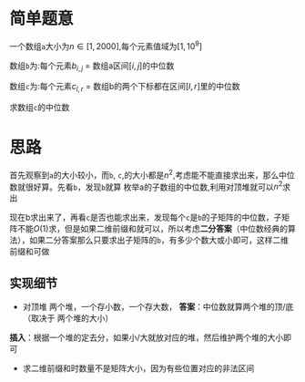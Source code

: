 # 简单题意
一个数组`a`大小为$n\in[1, 2000]$,每个元素值域为$[1, 10^9]$

数组`b`为:每个元素$b_{i, j}$ = 数组a区间$[i, j]$的中位数

数组`c`为:每个元素$c_{l, r}$ = 数组b的两个下标都在区间$[l, r]$里的中位数

求数组`c`的中位数

# 思路
首先观察到`a`的大小较小，而`b`, `c`,的大小都是$n^2$,考虑能不能直接求出来，那么中位数就很好算。先看`b`，发现`b`就算 枚举a的子数组的中位数,利用对顶堆就可以$n^2$求出

现在b求出来了，再看`c`是否也能求出来，发现每个`c`是`b`的子矩阵的中位数，子矩阵不能$O(1)$求，但是如果二维前缀和就可以，所以考虑**二分答案**（中位数经典的算法），如果二分答案那么只要求出子矩阵的`b`，有多少个数大或小即可，这样二维前缀和可做

## 实现细节
+ 对顶堆
两个堆，一个存小数，一个存大数，
**答案**：中位数就算两个堆的顶/底（取决于 两个堆的大小）

**插入**：根据一个堆的定去分，如果小/大就放对应的堆，然后维护两个堆的大小即可

+ 求二维前缀和时数量不是矩阵大小，因为有些位置对应的非法区间